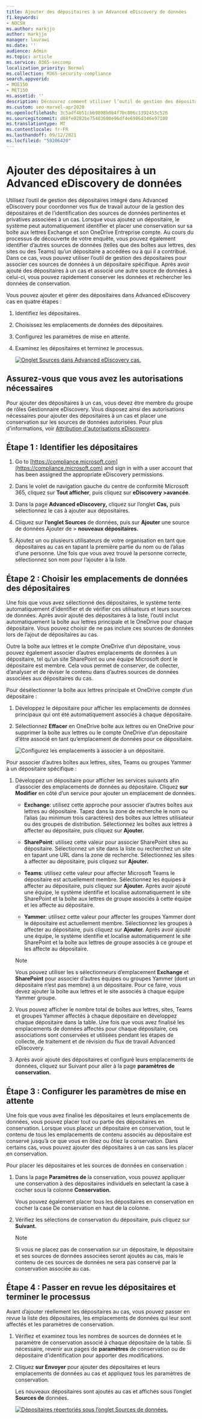 ```yaml
---
title: Ajouter des dépositaires à un Advanced eDiscovery de données
f1.keywords:
- NOCSH
ms.author: markjjo
author: markjjo
manager: laurawi
ms.date: ''
audience: Admin
ms.topic: article
ms.service: O365-seccomp
localization_priority: Normal
ms.collection: M365-security-compliance
search.appverid:
- MOE150
- MET150
ms.assetid: ''
description: Découvrez comment utiliser l’outil de gestion des dépositaires intégré dans Advanced eDiscovery pour coordonner vos flux de travail et identifier les sources de données pertinentes dans un cas.
ms.custom: seo-marvel-apr2020
ms.openlocfilehash: 3c5adf4b51cbb9898b0b4f7bc806c1392453c526
ms.sourcegitcommit: d08fe0282be75483608e96df4e6986d346e97180
ms.translationtype: MT
ms.contentlocale: fr-FR
ms.lasthandoff: 09/12/2021
ms.locfileid: "59206420"
---
```

# <a name="add-custodians-to-an-advanced-ediscovery-case"></a>Ajouter des dépositaires à un Advanced eDiscovery de données

Utilisez l’outil de gestion des dépositaires intégré dans Advanced eDiscovery pour coordonner vos flux de travail autour de la gestion des dépositaires et de l’identification des sources de données pertinentes et privatives associées à un cas. Lorsque vous ajoutez un dépositaire, le système peut automatiquement identifier et placer une conservation sur sa boîte aux lettres Exchange et son OneDrive Entreprise compte. Au cours du processus de découverte de votre enquête, vous pouvez également identifier d’autres sources de données (telles que des boîtes aux lettres, des sites ou des Teams) qu’un dépositaire a accédées ou à qui il a contribué. Dans ce cas, vous pouvez utiliser l’outil de gestion des dépositaires pour associer ces sources de données à un dépositaire spécifique. Après avoir ajouté des dépositaires à un cas et associé une autre source de données à celui-ci, vous pouvez rapidement conserver les données et rechercher les données de conservation.

Vous pouvez ajouter et gérer des dépositaires dans Advanced eDiscovery cas en quatre étapes :

1. Identifiez les dépositaires.

2. Choisissez les emplacements de données des dépositaires.

3. Configurez les paramètres de mise en attente.

4. Examinez les dépositaires et terminez le processus.

   [![Onglet Sources dans Advanced eDiscovery cas. ](../media/AeD-Sources-Tab.png)](../media/AeD-Sources-Tab.png#lightbox)

## <a name="make-sure-you-have-the-necessary-permissions"></a>Assurez-vous que vous avez les autorisations nécessaires

Pour ajouter des dépositaires à un cas, vous devez être membre du groupe de rôles Gestionnaire eDiscovery. Vous disposez ainsi des autorisations nécessaires pour ajouter des dépositaires à un cas et placer une conservation sur les sources de données autorisées. Pour plus d'informations, voir [Attribution d'autorisations eDiscovery](get-started-with-advanced-ediscovery.md#step-2-assign-ediscovery-permissions).

## <a name="step-1-identify-custodians"></a>Étape 1 : Identifier les dépositaires

1. Go to [https://compliance.microsoft.com](https://compliance.microsoft.com) and sign in with a user account that has been assigned the appropriate eDiscovery permissions.

2. Dans le volet de navigation gauche du centre de conformité Microsoft 365, cliquez sur **Tout afficher**, puis cliquez sur **eDiscovery >avancée**.

3. Dans la page **Advanced eDiscovery,** cliquez sur l’onglet **Cas,** puis sélectionnez le cas à ajouter aux dépositaires.

4. Cliquez sur **l’onglet Sources** de données, puis sur **Ajouter** une source de données Ajouter de  >  **nouveaux dépositaires.**

5. Ajoutez un ou plusieurs utilisateurs de votre organisation en tant que dépositaires au cas en tapant la première partie du nom ou de l’alias d’une personne. Une fois que vous avez trouvé la personne correcte, sélectionnez son nom pour l’ajouter à la liste.

## <a name="step-2-choose-custodian-data-locations"></a>Étape 2 : Choisir les emplacements de données des dépositaires

Une fois que vous avez sélectionné des dépositaires, le système tente automatiquement d’identifier et de vérifier ces utilisateurs et leurs sources de données. Après avoir ajouté des dépositaires à la liste, l’outil inclut automatiquement la boîte aux lettres principale et le OneDrive pour chaque dépositaire. Vous pouvez choisir de ne pas inclure ces sources de données lors de l’ajout de dépositaires au cas.

Outre la boîte aux lettres et le compte OneDrive d’un dépositaire, vous pouvez également associer d’autres emplacements de données à un dépositaire, tel qu’un site SharePoint ou une équipe Microsoft dont le dépositaire est membre. Cela vous permet de conserver, de collecter, d’analyser et de réviser le contenu dans d’autres sources de données associées aux dépositaires du cas.

Pour désélectionner la boîte aux lettres principale et OneDrive compte d’un dépositaire :

1. Développez le dépositaire pour afficher les emplacements de données principaux qui ont été automatiquement associés à chaque dépositaire.

2. Sélectionnez **Effacer** en  OneDrive boîte aux lettres ou en OneDrive pour supprimer la boîte aux lettres ou le compte OneDrive d’un dépositaire d’être associé en tant qu’emplacement de données pour ce dépositaire. 

   ![Configurez les emplacements à associer à un dépositaire.](../media/ConfigureCustodianLocations.png)

Pour associer d’autres boîtes aux lettres, sites, Teams ou groupes Yammer à un dépositaire spécifique :

1. Développez un dépositaire pour afficher les services suivants afin d’associer des emplacements de données au dépositaire. Cliquez **sur Modifier** en côté d’un service pour ajouter un emplacement de données.

   - **Exchange**: utilisez cette approche pour associer d’autres boîtes aux lettres au dépositaire. Tapez dans la zone de recherche le nom ou l’alias (au minimum trois caractères) des boîtes aux lettres utilisateur ou des groupes de distribution. Sélectionnez les boîtes aux lettres à affecter au dépositaire, puis cliquez sur **Ajouter.**

   - **SharePoint**: utilisez cette valeur pour associer SharePoint sites au dépositaire. Sélectionnez un site dans la liste ou recherchez un site en tapant une URL dans la zone de recherche. Sélectionnez les sites à affecter au dépositaire, puis cliquez sur **Ajouter.**

   - **Teams**: utilisez cette valeur pour affecter Microsoft Teams le dépositaire est actuellement membre. Sélectionnez les équipes à affecter au dépositaire, puis cliquez sur **Ajouter.** Après avoir ajouté une équipe, le système identifie et localise automatiquement le site SharePoint et la boîte aux lettres de groupe associés à cette équipe et les affecte au dépositaire.

   - **Yammer**: utilisez cette valeur pour affecter les groupes Yammer dont le dépositaire est actuellement membre. Sélectionnez les groupes à affecter au dépositaire, puis cliquez sur **Ajouter.** Après avoir ajouté une équipe, le système identifie et localise automatiquement le site SharePoint et la boîte aux lettres de groupe associés à ce groupe et les affecte au dépositaire.

   > [!NOTE]
   > Vous pouvez utiliser les s sélectionneurs d’emplacement **Exchange** et **SharePoint** pour associer d’autres équipes ou groupes Yammer (dont un dépositaire n’est pas membre) à un dépositaire. Pour ce faire, vous devez ajouter la boîte aux lettres et le site associés à chaque équipe Yammer groupe.

2. Vous pouvez afficher le nombre total de boîtes aux lettres, sites, Teams et groupes Yammer affectés à chaque dépositaire en développez chaque dépositaire dans la table. Une fois que vous avez finalisé les emplacements de données affectés pour chaque dépositaire, ces associations sont conservées et utilisées pendant les étapes de collecte, de traitement et de révision du flux de travail Advanced eDiscovery.

3. Après avoir ajouté des dépositaires et  configuré leurs emplacements de données, cliquez sur Suivant pour aller à la page **paramètres de conservation.**  

## <a name="step-3-configure-hold-settings"></a>Étape 3 : Configurer les paramètres de mise en attente

 Une fois que vous avez finalisé les dépositaires et leurs emplacements de données, vous pouvez placer tout ou partie des dépositaires en conservation. Lorsque vous placez un dépositaire en conservation, tout le contenu de tous les emplacements de contenu associés au dépositaire est conservé jusqu’à ce que vous en ôtiez ou ôtiez la conservation. Dans certains cas, vous pouvez ajouter des dépositaires à un cas sans les placer en conservation.

Pour placer les dépositaires et les sources de données en conservation :

1. Dans la page **Paramètres de** la conservation, vous pouvez appliquer une conservation à des dépositaires individuels en selectant la case à cocher sous la colonne **Conservation.**

   Vous pouvez également placer tous les dépositaires  en conservation en cocher la case De conservation en haut de la colonne.

2. Vérifiez les sélections de conservation du dépositaire, puis cliquez sur **Suivant.**

   > [!NOTE]
   > Si vous ne placez pas de conservation sur un dépositaire, le dépositaire et ses sources de données associées seront ajoutés au cas, mais le contenu de ces sources de données ne sera pas conservé par la conservation associée au cas.

## <a name="step-4-review-the-custodians-and-complete-the-process"></a>Étape 4 : Passer en revue les dépositaires et terminer le processus

Avant d’ajouter réellement les dépositaires au cas, vous pouvez passer en revue la liste des dépositaires, les emplacements de données qui leur sont affectés et les paramètres de conservation.

1. Vérifiez et examinez tous les nombres de sources de données et le paramètre de conservation associé à chaque dépositaire de la table. Si nécessaire, revenir  aux pages de **paramètres** de conservation ou de dépositaire d’identification pour apporter des modifications.

2. Cliquez **sur Envoyer** pour ajouter des dépositaires et leurs emplacements de données au cas et appliquez tous les paramètres de conservation.

   Les nouveaux dépositaires sont ajoutés au cas et affichés sous l’onglet **Sources de** données.

   [![Dépositaires répertoriés sous l’onglet Sources de données. ](../media/DataSourcesTab.png)](../media/DataSourcesTab.png#lightbox)

